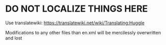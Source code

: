 DO NOT LOCALIZE THINGS HERE
============================

Use translatewiki: https://translatewiki.net/wiki/Translating:Huggle

Modifications to any other files than en.xml will be mercilessly overwritten and lost
